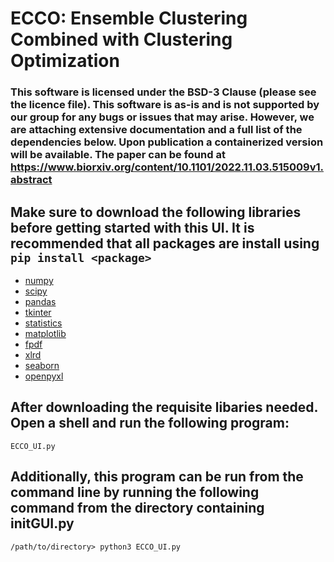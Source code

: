# ECCO: Ensemble Clustering Combined with Clustering Optimization
### This software is licensed under the BSD-3 Clause (please see the licence file). This software is as-is and is not supported by our group for any bugs or issues that may arise. However, we are attaching extensive documentation and a full list of the dependencies below. Upon publication a containerized version will be available. The paper can be found at https://www.biorxiv.org/content/10.1101/2022.11.03.515009v1.abstract



## Make sure to download the following libraries before getting started with this UI. It is recommended that all packages are install using `pip install <package>`
- [numpy](https://numpy.org/)  
- [scipy](https://www.scipy.org/)
- [pandas](https://pandas.pydata.org/)
- [tkinter](https://docs.python.org/3/library/tkinter.html)
- [statistics](https://docs.python.org/3/library/statistics.html)
- [matplotlib](https://matplotlib.org/3.2.1/index.html)
- [fpdf](https://pyfpdf.readthedocs.io/en/latest/#:~:text=%20FPDF%20for%20Python%20%201%20Main%20features.,priority%20technical%20support%2C%20you%20can%20contact...%20More%20)
- [xlrd](https://pypi.org/project/xlrd/)
- [seaborn](https://seaborn.pydata.org/index.html)
- [openpyxl](https://pypi.org/project/openpyxl/)


## After downloading the requisite libaries needed. Open a shell and run the following program:

`ECCO_UI.py`

## Additionally, this program can be run from the command line by running the following command from the directory containing initGUI.py

`/path/to/directory> python3 ECCO_UI.py`
 
